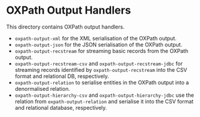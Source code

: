 # OXPath Output Handlers

This directory contains OXPath output handlers.
  * `oxpath-output-xml` for the XML serialisation of the OXPath output.
  * `oxpath-output-json` for the JSON serialisation of the OXPath output.
  * `oxpath-output-recstream` for streaming basic records from the OXPath output.
  * `oxpath-output-recstream-csv` and `oxpath-output-recstream-jdbc` for streaming records identified by `oxpath-output-recstream` into the CSV format and relational DB, respectively.
  * `oxpath-output-relation` to serialise entities in the OXPath output into a denormalised relation.
  * `oxpath-output-hierarchy-csv` and `oxpath-output-hierarchy-jdbc` use the relation from `oxpath-output-relation` and serialise it into the CSV format and relational database, respectively.
